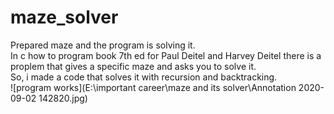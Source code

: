 # maze_solver
Prepared maze and the program is solving it.<br>
In c how to program book 7th ed for Paul Deitel and Harvey Deitel there is a proplem that gives a specific maze and asks you to solve it.<br>
So, i made a code that solves it with recursion and backtracking.<br>
![program works](E:\important career\maze and its solver\Annotation 2020-09-02 142820.jpg)
